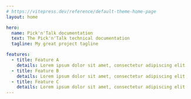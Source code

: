 ```yaml
---
# https://vitepress.dev/reference/default-theme-home-page
layout: home

hero:
  name: Pick'n'Talk documentation
  text: The Pick'n'Talk technical documentation
  tagline: My great project tagline

features:
  - title: Feature A
    details: Lorem ipsum dolor sit amet, consectetur adipiscing elit
  - title: Feature B
    details: Lorem ipsum dolor sit amet, consectetur adipiscing elit
  - title: Feature C
    details: Lorem ipsum dolor sit amet, consectetur adipiscing elit
---
```

